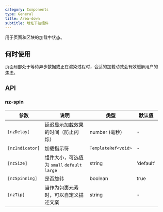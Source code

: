 ```yaml
---
category: Components
type: General
title: Area-down
subtitle: 地址下拉组件
---
```


用于页面和区块的加载中状态。

## 何时使用

页面局部处于等待异步数据或正在渲染过程时，合适的加载动效会有效缓解用户的焦虑。

## API

### nz-spin

| 参数 | 说明 | 类型 | 默认值 |
| --- | --- | --- | --- |
| `[nzDelay]` | 延迟显示加载效果的时间（防止闪烁） | number (毫秒) | - |
| `[nzIndicator]` | 加载指示符 | `TemplateRef<void>` | - |
| `[nzSize]` | 组件大小，可选值为 `small` `default` `large` | string | 'default' |
| `[nzSpinning]` | 是否旋转 | boolean | true |
| `[nzTip]` | 当作为包裹元素时，可以自定义描述文案 | string | - |
